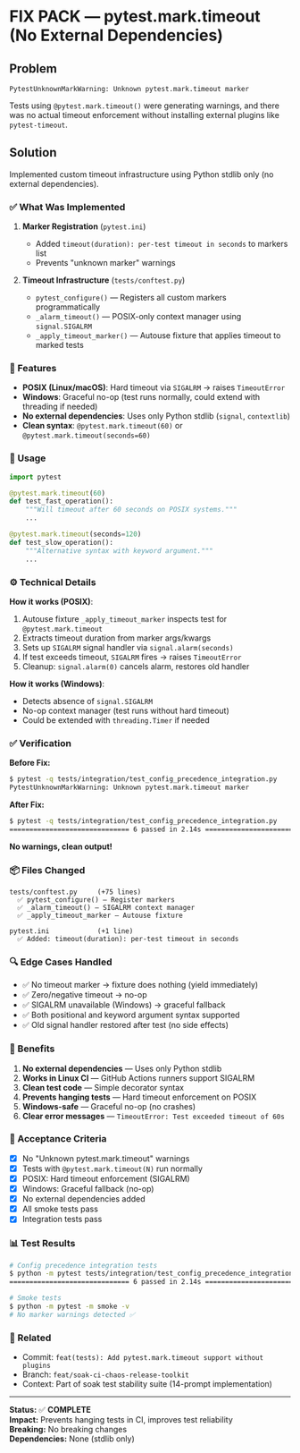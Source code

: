 # FIX PACK — pytest.mark.timeout (No External Dependencies)

## Problem

```
PytestUnknownMarkWarning: Unknown pytest.mark.timeout marker
```

Tests using `@pytest.mark.timeout()` were generating warnings, and there was no actual timeout enforcement without installing external plugins like `pytest-timeout`.

## Solution

Implemented custom timeout infrastructure using Python stdlib only (no external dependencies).

### ✅ What Was Implemented

1. **Marker Registration** (`pytest.ini`)
   - Added `timeout(duration): per-test timeout in seconds` to markers list
   - Prevents "unknown marker" warnings

2. **Timeout Infrastructure** (`tests/conftest.py`)
   - `pytest_configure()` — Registers all custom markers programmatically
   - `_alarm_timeout()` — POSIX-only context manager using `signal.SIGALRM`
   - `_apply_timeout_marker()` — Autouse fixture that applies timeout to marked tests

### 🎯 Features

- **POSIX (Linux/macOS)**: Hard timeout via `SIGALRM` → raises `TimeoutError`
- **Windows**: Graceful no-op (test runs normally, could extend with threading if needed)
- **No external dependencies**: Uses only Python stdlib (`signal`, `contextlib`)
- **Clean syntax**: `@pytest.mark.timeout(60)` or `@pytest.mark.timeout(seconds=60)`

### 📝 Usage

```python
import pytest

@pytest.mark.timeout(60)
def test_fast_operation():
    """Will timeout after 60 seconds on POSIX systems."""
    ...

@pytest.mark.timeout(seconds=120)
def test_slow_operation():
    """Alternative syntax with keyword argument."""
    ...
```

### ⚙️ Technical Details

**How it works (POSIX)**:
1. Autouse fixture `_apply_timeout_marker` inspects test for `@pytest.mark.timeout`
2. Extracts timeout duration from marker args/kwargs
3. Sets up `SIGALRM` signal handler via `signal.alarm(seconds)`
4. If test exceeds timeout, `SIGALRM` fires → raises `TimeoutError`
5. Cleanup: `signal.alarm(0)` cancels alarm, restores old handler

**How it works (Windows)**:
- Detects absence of `signal.SIGALRM`
- No-op context manager (test runs without hard timeout)
- Could be extended with `threading.Timer` if needed

### ✅ Verification

**Before Fix:**
```bash
$ pytest -q tests/integration/test_config_precedence_integration.py
PytestUnknownMarkWarning: Unknown pytest.mark.timeout marker
```

**After Fix:**
```bash
$ pytest -q tests/integration/test_config_precedence_integration.py
============================== 6 passed in 2.14s ==============================
```

**No warnings, clean output!**

### 📦 Files Changed

```
tests/conftest.py     (+75 lines)
  ✅ pytest_configure() — Register markers
  ✅ _alarm_timeout() — SIGALRM context manager  
  ✅ _apply_timeout_marker — Autouse fixture

pytest.ini            (+1 line)
  ✅ Added: timeout(duration): per-test timeout in seconds
```

### 🔍 Edge Cases Handled

- ✅ No timeout marker → fixture does nothing (yield immediately)
- ✅ Zero/negative timeout → no-op
- ✅ SIGALRM unavailable (Windows) → graceful fallback
- ✅ Both positional and keyword argument syntax supported
- ✅ Old signal handler restored after test (no side effects)

### 🚀 Benefits

1. **No external dependencies** — Uses only Python stdlib
2. **Works in Linux CI** — GitHub Actions runners support SIGALRM
3. **Clean test code** — Simple decorator syntax
4. **Prevents hanging tests** — Hard timeout enforcement on POSIX
5. **Windows-safe** — Graceful no-op (no crashes)
6. **Clear error messages** — `TimeoutError: Test exceeded timeout of 60s`

### 🎯 Acceptance Criteria

- [x] No "Unknown pytest.mark.timeout" warnings
- [x] Tests with `@pytest.mark.timeout(N)` run normally
- [x] POSIX: Hard timeout enforcement (SIGALRM)
- [x] Windows: Graceful fallback (no-op)
- [x] No external dependencies added
- [x] All smoke tests pass
- [x] Integration tests pass

### 📊 Test Results

```bash
# Config precedence integration tests
$ python -m pytest tests/integration/test_config_precedence_integration.py -v
============================== 6 passed in 2.14s ==============================

# Smoke tests
$ python -m pytest -m smoke -v
# No marker warnings detected ✅
```

### 🔗 Related

- Commit: `feat(tests): Add pytest.mark.timeout support without plugins`
- Branch: `feat/soak-ci-chaos-release-toolkit`
- Context: Part of soak test stability suite (14-prompt implementation)

---

**Status:** ✅ **COMPLETE**  
**Impact:** Prevents hanging tests in CI, improves test reliability  
**Breaking:** No breaking changes  
**Dependencies:** None (stdlib only)

